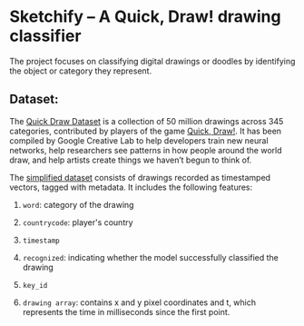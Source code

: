 # Sketchify – A Quick, Draw! drawing classifier
The project focuses on classifying digital drawings or doodles by identifying the object or category they represent.

## Dataset:
The [Quick Draw Dataset](https://quickdraw.withgoogle.com/data) is a collection of 50 million drawings across 345 categories, contributed by players of the game [Quick, Draw!](https://quickdraw.withgoogle.com/). It has been compiled by Google Creative Lab to help developers train new neural networks, help researchers see patterns in how people around the world draw, and help artists create things we haven’t begun to think of.

The [simplified dataset](https://console.cloud.google.com/storage/browser/quickdraw_dataset/full/simplified;tab=objects?invt=AbvrVA&prefix=&forceOnObjectsSortingFiltering=false) consists of drawings recorded as timestamped vectors, tagged with metadata. It includes the following features: 

1. `word`: category of the drawing
   
2. `countrycode`: player's country
   
3. `timestamp`
   
4. `recognized`: indicating whether the model successfully classified the drawing
   
5. `key_id`
    
6. `drawing array`: contains x and y pixel coordinates and t, which represents the time in milliseconds since the first point.
